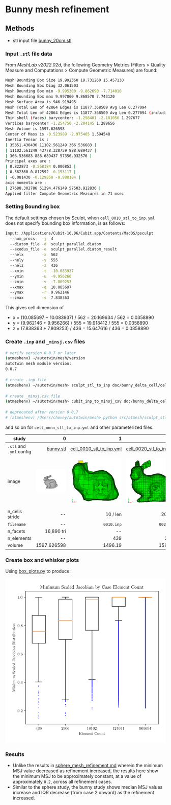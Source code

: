 # Bunny mesh refinement

## Methods

* stl input file [bunny_20cm.stl](https://github.com/autotwin/data/blob/main/stl/bunny_20cm.stl)

### Input `.stl` file data

From *MeshLab v2022.02d*, the following Geometry Metrics (Filters > Quality Measure and Computations > Compute Geometric Measures) are found:

```bash
Mesh Bounding Box Size 19.992360 19.731260 15.457130
Mesh Bounding Box Diag 32.061503 
Mesh Bounding Box min -9.995300 -9.862690 -7.714010
Mesh Bounding Box max 9.997060 9.868570 7.743120
Mesh Surface Area is 946.919495
Mesh Total Len of 42864 Edges is 11877.368509 Avg Len 0.277094
Mesh Total Len of 42864 Edges is 11877.368509 Avg Len 0.277094 (including faux edges))
Thin shell (faces) barycenter: -1.258401 -2.181056 1.297677
Vertices barycenter -1.254750 -2.204145 1.289656
Mesh Volume is 1597.626598
Center of Mass is -0.523989 -2.975465 1.594548
Inertia Tensor is :
| 35351.430436 11102.561249 366.536683 |
| 11102.561249 43778.328759 888.689437 |
| 366.536683 888.689437 57356.932576 |
Principal axes are :
| 0.822873 -0.568184 0.006853 |
| 0.562360 0.812592 -0.153117 |
| -0.081430 -0.129850 -0.988184 |
axis momenta are :
| 27688.302786 51294.476149 57503.912836 |
Applied filter Compute Geometric Measures in 71 msec
```

### Setting Bounding box

The default settings chosen by Sculpt, when `cell_0010_stl_to_inp.yml` does not 
specify bounding box information, is as follows:

```bash
Input: /Applications/Cubit-16.06/Cubit.app/Contents/MacOS/psculpt
  --num_procs   -j  4
  --diatom_file -d  sculpt_parallel.diatom
  --exodus_file -e  sculpt_parallel.diatom_result
  --nelx        -x  562
  --nely        -y  555
  --nelz        -z  436
  --xmin        -t  -10.083937
  --ymin        -u  -9.956266
  --zmin        -v  -7.809253
  --xmax        -q  10.085697
  --ymax        -r  9.962146
  --zmax        -s  7.838363
```

This gives cell dimension of

* x = (10.085697 + 10.083937) / 562 = 20.169634 / 562 = 0.0358890
* y = (9.962146 + 9.956266) / 555 = 19.918412 / 555 = 0.0358890
* z = (7.838363 + 7.809253) / 436 = 15.647616 / 436 = 0.0358890

### Create `.inp` and `_minsj.csv` files

```bash
# verify version 0.0.7 or later
(atmeshenv) ~/autotwin/mesh/version
autotwin mesh module version:
0.0.7

# create .inp file
(atmeshenv) ~/autotwin/mesh> sculpt_stl_to_inp doc/bunny_delta_cell/cell_0010_stl_to_inp.yml

# create _minsj.csv file
(atmeshenv) ~/autotwin/mesh> cubit_inp_to_minsj_csv doc/bunny_delta_cell/cell_0010_inp_to_minsj_csv.yml

# deprecated after version 0.0.7
# (atmeshenv) /Users/chovey/autotwin/mesh> python src/atmesh/sculpt_stl_to_inp.py doc/bunny_delta_cell/cell_0010_stl_to_inp.yml
```

and so on for `cell_nnnn_stl_to_inp.yml` and other parameterized files.

study | 0 | 1 | 2 | 3 | 4 | 5
-- | --: | --: | --: | --: | --: | --:
`.stl` and `.yml` config | [bunny.stl](https://github.com/autotwin/data/blob/main/stl/bunny_20cm.stl) | [cell_0010_stl_to_inp.yml](bunny_delta_cell/cell_0010_stl_to_inp.yml) | [cell_0020_stl_to_inp.yml](bunny_delta_cell/cell_0020_stl_to_inp.yml) | [cell_0040_stl_to_inp.yml](bunny_delta_cell/cell_0040_stl_to_inp.yml) | [cell_0080_stl_to_inp.yml](bunny_delta_cell/cell_0080_stl_to_inp.yml) | [cell_0160_stl_to_inp.yml](bunny_delta_cell/cell_0160_stl_to_inp.yml)
image | ![bunny](https://github.com/autotwin/data/blob/main/figs/bunny.png) | ![0010](figs/bunny_0010.inp.png) | ![0020](figs/bunny_0020.inp.png) | ![0040](figs/bunny_0040.inp.png) | ![0080](figs/bunny_0080.inp.png) | ![0160](figs/bunny_0160.inp.png)
n_cells stride | -- | 10 / len | 20 / len | 40 / len | 80 / len | 160 / len
`filename` | -- |  `0010.inp` | `0020.inp` | `0040.inp` | `0080.inp` | `0160.inp`
n_facets | 16,890 tri | -- | -- | -- | -- | --
n_elements | -- | 439 | 2,906 | 18,102 | 124,041 | 905,694
volume | 1597.626598 | 1496.19 | 1589.35 | 1595.53 | 1597.74 | 1597.65

### Create box and whisker plots

Using [box_plots.py](box_plots.py) to produce:

![box_plots](figs/box_plots_bunny.png)

### Results

* Unlike the results in [sphere_mesh_refinement.md](sphere_mesh_refinement.md) wherein the minimum MSJ value decreased as refinement increased, the results here show the minimum MSJ to be approximately constant, at a value of approximately `0.2`, across all refinement cases.
* Similar to the sphere study, the bunny study shows median MSJ values increase and IQR decrease (from case 2 onward) as the refinement increased.
